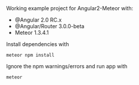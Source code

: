 ## 

Working example project for Angular2-Meteor with:

- @Angular 2.0 RC.x 
- @Angular/Router 3.0.0-beta
- Meteor 1.3.4.1

Install dependencies with

`meteor npm install`

Ignore the npm warnings/errors and run app with

`meteor`
